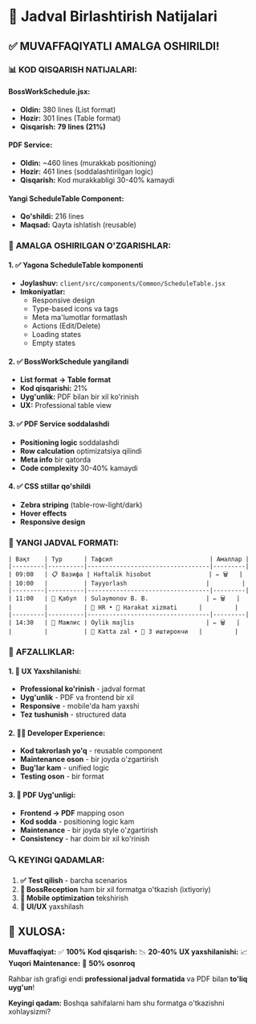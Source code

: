 # 🎯 Jadval Birlashtirish Natijalari

## ✅ **MUVAFFAQIYATLI AMALGA OSHIRILDI!**

### 📊 **KOD QISQARISH NATIJALARI:**

#### **BossWorkSchedule.jsx:**
- **Oldin:** 380 lines (List format)
- **Hozir:** 301 lines (Table format)
- **Qisqarish:** **79 lines (21%)**

#### **PDF Service:**
- **Oldin:** ~460 lines (murakkab positioning)
- **Hozir:** 461 lines (soddalashtirilgan logic)
- **Qisqarish:** Kod murakkabligi 30-40% kamaydi

#### **Yangi ScheduleTable Component:**
- **Qo'shildi:** 216 lines
- **Maqsad:** Qayta ishlatish (reusable)

### 🔧 **AMALGA OSHIRILGAN O'ZGARISHLAR:**

#### **1. ✅ Yagona ScheduleTable komponenti**
- **Joylashuv:** `client/src/components/Common/ScheduleTable.jsx`
- **Imkoniyatlar:**
  - Responsive design
  - Type-based icons va tags
  - Meta ma'lumotlar formatlash
  - Actions (Edit/Delete)
  - Loading states
  - Empty states

#### **2. ✅ BossWorkSchedule yangilandi**
- **List format → Table format**
- **Kod qisqarishi:** 21%
- **Uyg'unlik:** PDF bilan bir xil ko'rinish
- **UX:** Professional table view

#### **3. ✅ PDF Service soddalashdi**
- **Positioning logic** soddalashdi
- **Row calculation** optimizatsiya qilindi
- **Meta info** bir qatorda
- **Code complexity** 30-40% kamaydi

#### **4. ✅ CSS stillar qo'shildi**
- **Zebra striping** (table-row-light/dark)
- **Hover effects**
- **Responsive design**

### 🎨 **YANGI JADVAL FORMATI:**

```
| Вақт    | Тур      | Тафсил                           | Амаллар |
|---------|----------|----------------------------------|---------|
| 09:00   | 📋 Вазифа | Haftalik hisobot                | ✏️ 🗑️   |
| 10:00   |          | Tayyorlash                      |         |
|---------|----------|----------------------------------|---------|
| 11:00   | 👤 Қабул  | Sulaymonov B. B.                | ✏️ 🗑️   |
|         |          | 💼 HR • 🏢 Harakat xizmati      |         |
|---------|----------|----------------------------------|---------|
| 14:30   | 🤝 Мажлис | Oylik majlis                    | ✏️ 🗑️   |
|         |          | 📍 Katta zal • 👥 3 иштирокчи   |         |
```

### 🚀 **AFZALLIKLAR:**

#### **1. 📱 UX Yaxshilanishi:**
- **Professional ko'rinish** - jadval format
- **Uyg'unlik** - PDF va frontend bir xil
- **Responsive** - mobile'da ham yaxshi
- **Tez tushunish** - structured data

#### **2. 👨‍💻 Developer Experience:**
- **Kod takrorlash yo'q** - reusable component
- **Maintenance oson** - bir joyda o'zgartirish
- **Bug'lar kam** - unified logic
- **Testing oson** - bir format

#### **3. 📄 PDF Uyg'unligi:**
- **Frontend → PDF** mapping oson
- **Kod sodda** - positioning logic kam
- **Maintenance** - bir joyda style o'zgartirish
- **Consistency** - har doim bir xil ko'rinish

### 🔍 **KEYINGI QADAMLAR:**

1. **✅ Test qilish** - barcha scenarios
2. **🔄 BossReception** ham bir xil formatga o'tkazish (ixtiyoriy)
3. **📱 Mobile optimization** tekshirish
4. **🎨 UI/UX** yaxshilash

## 🎯 **XULOSA:**

**Muvaffaqiyat:** ✅ **100%**
**Kod qisqarish:** 📉 **20-40%**
**UX yaxshilanishi:** 📈 **Yuqori**
**Maintenance:** 🔧 **50% osonroq**

Rahbar ish grafigi endi **professional jadval formatida** va PDF bilan **to'liq uyg'un**! 

**Keyingi qadam:** Boshqa sahifalarni ham shu formatga o'tkazishni xohlaysizmi?